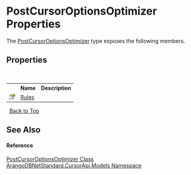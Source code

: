 # PostCursorOptionsOptimizer Properties
 

The <a href="3c5500f0-a6de-ebd8-28b5-ed16caffabf6">PostCursorOptionsOptimizer</a> type exposes the following members.


## Properties
&nbsp;<table><tr><th></th><th>Name</th><th>Description</th></tr><tr><td>![Public property](media/pubproperty.gif "Public property")</td><td><a href="5e666775-3ccc-cf06-decd-2bb95e8b30c6">Rules</a></td><td /></tr></table>&nbsp;
<a href="#postcursoroptionsoptimizer-properties">Back to Top</a>

## See Also


#### Reference
<a href="3c5500f0-a6de-ebd8-28b5-ed16caffabf6">PostCursorOptionsOptimizer Class</a><br /><a href="35799343-7a53-6c3b-95d1-21ff990d1b8b">ArangoDBNetStandard.CursorApi.Models Namespace</a><br />
